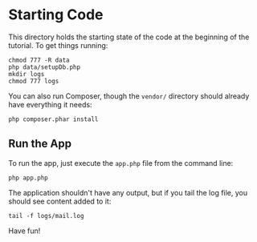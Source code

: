 Starting Code
=============

This directory holds the starting state of the code at the beginning of the
tutorial. To get things running:

    chmod 777 -R data
    php data/setupDb.php
    mkdir logs
    chmod 777 logs

You can also run Composer, though the `vendor/` directory should already
have everything it needs:

    php composer.phar install

Run the App
-----------

To run the app, just execute the `app.php` file from the command line:

    php app.php

The application shouldn't have any output, but if you tail the log file,
you should see content added to it:

    tail -f logs/mail.log

Have fun!
